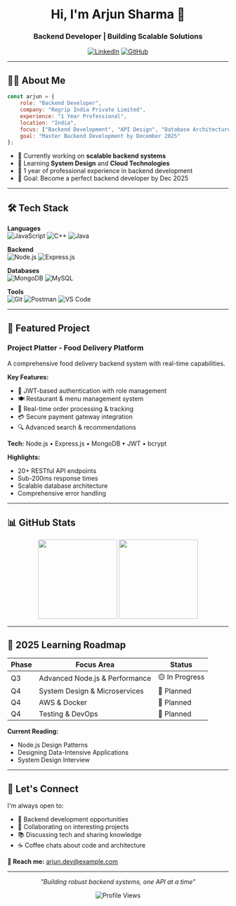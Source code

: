 <div align="center">

# Hi, I'm Arjun Sharma 👋

### Backend Developer | Building Scalable Solutions

[![LinkedIn](https://img.shields.io/badge/LinkedIn-0077B5?style=flat&logo=linkedin&logoColor=white)](https://linkedin.com/in/arjun2903)
[![GitHub](https://img.shields.io/badge/GitHub-181717?style=flat&logo=github&logoColor=white)](https://github.com/Spidy29)

</div>

---

## 👨‍💻 About Me

```javascript
const arjun = {
    role: "Backend Developer",
    company: "Regrip India Private Limited",
    experience: "1 Year Professional",
    location: "India",
    focus: ["Backend Development", "API Design", "Database Architecture"],
    goal: "Master Backend Development by December 2025"
};
```

- 🔭 Currently working on **scalable backend systems**
- 🌱 Learning **System Design** and **Cloud Technologies**
- 💼 1 year of professional experience in backend development
- 🎯 Goal: Become a perfect backend developer by Dec 2025

---

## 🛠️ Tech Stack

**Languages**  
![JavaScript](https://img.shields.io/badge/JavaScript-F7DF1E?style=flat&logo=javascript&logoColor=black)
![C++](https://img.shields.io/badge/C++-00599C?style=flat&logo=cplusplus&logoColor=white)
![Java](https://img.shields.io/badge/Java-007396?style=flat&logo=java&logoColor=white)

**Backend**  
![Node.js](https://img.shields.io/badge/Node.js-339933?style=flat&logo=node.js&logoColor=white)
![Express.js](https://img.shields.io/badge/Express.js-000000?style=flat&logo=express&logoColor=white)

**Databases**  
![MongoDB](https://img.shields.io/badge/MongoDB-47A248?style=flat&logo=mongodb&logoColor=white)
![MySQL](https://img.shields.io/badge/MySQL-4479A1?style=flat&logo=mysql&logoColor=white)

**Tools**  
![Git](https://img.shields.io/badge/Git-F05032?style=flat&logo=git&logoColor=white)
![Postman](https://img.shields.io/badge/Postman-FF6C37?style=flat&logo=postman&logoColor=white)
![VS Code](https://img.shields.io/badge/VS_Code-007ACC?style=flat&logo=visual-studio-code&logoColor=white)

---

## 🚀 Featured Project

### Project Platter - Food Delivery Platform

A comprehensive food delivery backend system with real-time capabilities.

**Key Features:**
- 🔐 JWT-based authentication with role management
- 🍽️ Restaurant & menu management system
- 🛒 Real-time order processing & tracking
- 💳 Secure payment gateway integration
- 🔍 Advanced search & recommendations

**Tech:** Node.js • Express.js • MongoDB • JWT • bcrypt

**Highlights:**
- 20+ RESTful API endpoints
- Sub-200ms response times
- Scalable database architecture
- Comprehensive error handling

---

## 📊 GitHub Stats

<div align="center">

<img height="180em" src="https://github-readme-stats.vercel.app/api?username=Spidy29&show_icons=true&theme=radical&hide_border=true&count_private=true" />

<img height="180em" src="https://github-readme-stats.vercel.app/api/top-langs/?username=Spidy29&layout=compact&theme=radical&hide_border=true" />

</div>

---

## 🎯 2025 Learning Roadmap

| Phase | Focus Area | Status |
|-------|-----------|--------|
| Q3 | Advanced Node.js & Performance | 🟡 In Progress |
| Q4 | System Design & Microservices | 🔵 Planned |
| Q4 | AWS & Docker | 🔵 Planned |
| Q4 | Testing & DevOps | 🔵 Planned |

**Current Reading:**
- Node.js Design Patterns
- Designing Data-Intensive Applications
- System Design Interview

---

## 💬 Let's Connect

I'm always open to:
- 💼 Backend development opportunities
- 🤝 Collaborating on interesting projects
- 📚 Discussing tech and sharing knowledge
- ☕ Coffee chats about code and architecture

**📧 Reach me:** [arjun.dev@example.com](mailto:arjun.dev@example.com)

---

<div align="center">

*"Building robust backend systems, one API at a time"*

![Profile Views](https://komarev.com/ghpvc/?username=Spidy29&color=blueviolet&style=flat)

</div>
